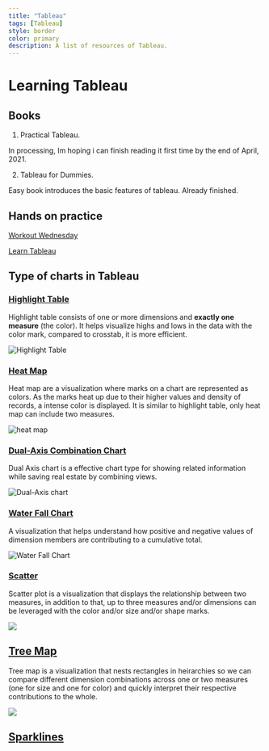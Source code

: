 ```yaml
---
title: "Tableau"
tags: [Tableau]
style: border
color: primary
description: A list of resources of Tableau.   
---
```


# **Learning Tableau**

## Books

1. Practical Tableau. 

In processing, Im hoping i can finish reading it first time by the end of April, 2021. 

2. Tableau for Dummies. 

Easy book introduces the basic features of tableau. Already finished. 

## Hands on practice 

[Workout Wednesday](http://www.workout-wednesday.com/)

[Learn Tableau](https://learningtableau.com/) 

## Type of charts in Tableau

### [**Highlight Table**]()

Highlight table consists of one or more dimensions and **exactly one measure** (the color). It helps visualize highs and lows in the data with the color mark, compared to crosstab, it is more efficient.


![Highlight Table](/tableau/highlight%20table.png)

### [**Heat Map**]() 

Heat map are a visualization where marks on a chart are represented as colors. As the marks heat up due to their higher values and density of records, a intense color is displayed. It is similar to highlight table, only heat map can include two measures. 

![heat map](/tableau/heat%20map.png)

### [**Dual-Axis Combination Chart**]() 

Dual Axis chart is a effective chart type for showing related information while saving real estate by combining views. 

![Dual-Axis chart](/tableau/dual%20axis%20chart.png)

### [**Water Fall Chart**](https://www.youtube.com/watch?v=q_4Y0-6xsUk&ab_channel=AnthonyB.Smoak)

A visualization that helps understand how positive and negative values of dimension members are contributing to a cumulative total.  

![Water Fall Chart](/tableau/water_fall_chart.png)

### [**Scatter**]()

Scatter plot is a visualization that displays the relationship between two measures, in addition to that, up to three measures and/or dimensions can be leveraged with the color and/or size and/or shape marks. 

![](/tableau/scatter%20plot.png)

## [**Tree Map**]() 

Tree map is a visualization that nests rectangles in heirarchies so we can compare different dimension combinations across one or two measures (one for size and one for color) and quickly interpret their respective contributions to the whole. 

![](/tableau/tree%20map%20.png)

## [**Sparklines**]()
